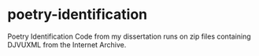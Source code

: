 # poetry-identification
Poetry Identification Code from my dissertation runs on zip files containing DJVUXML from the Internet Archive.

